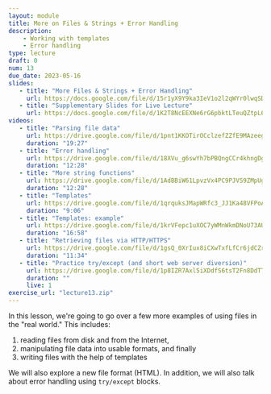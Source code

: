 ```yaml
---
layout: module
title: More on Files & Strings + Error Handling
description:
    - Working with templates
    - Error handling
type: lecture
draft: 0
num: 13
due_date: 2023-05-16
slides: 
   - title: "More Files & Strings + Error Handling"
     url: https://docs.google.com/file/d/15r1yX9Y9ka3IeV1o2l2qWYr0lwqSDP9C/edit?usp=docslist_api&filetype=mspresentation
   - title: "Supplementary Slides for Live Lecture"
     url: https://docs.google.com/file/d/1K2T8NcEEXNe6rG6pbktLTeuQZtpL6-Mu/edit?usp=docslist_api&filetype=mspresentation
videos:
   - title: "Parsing file data"
     url: https://drive.google.com/file/d/1pnt1KKOTirOCclzefZZfE9MAzeegXDXk/view?usp=drivesdk
     duration: "19:27"
   - title: "Error handling"
     url: https://drive.google.com/file/d/18XVu_g6swYh7bPBQngCCr4khngDg3hsh/view?usp=drivesdk
     duration: "12:28"
   - title: "More string functions"
     url: https://drive.google.com/file/d/1AdBBiW61LpvzVx4PC9PJVS9ZMpUgB6UM/view?usp=drivesdkb
     duration: "12:28"
   - title: "Templates"
     url: https://drive.google.com/file/d/1qrquksJMapWRfc3_JJ1Ka48VFPoA5hHY/view?usp=drivesdk
     duration: "9:06"
   - title: "Templates: example"
     url: https://drive.google.com/file/d/1krVFepc1uXOC7yWMnWkmDNoU73AUVjKt/view?usp=drivesdk
     duration: "16:58"
   - title: "Retrieving files via HTTP/HTTPS"
     url: https://drive.google.com/file/d/1gsQ_0XrIux8iCXwTxfLfCr6jdCZr7qjl/view?usp=drivesdk
     duration: "11:34"
   - title: "Practice try/except (and short web server diversion)"
     url: https://drive.google.com/file/d/1p8IZR7Axl5iXDdfS6tsT2Fn8DdTTAxzT/view?usp=drivesdk
     duration: ""
     live: 1
exercise_url: "lecture13.zip"
---
```


In this lesson, we're going to go over a few more examples of using files in the "real world." This includes:
1. reading files from disk and from the Internet,
2. manipulating file data into usable formats, and finally
3. writing files with the help of templates

We will also explore a new file format (HTML). In addition, we will also talk about error handling using `try/except` blocks.
